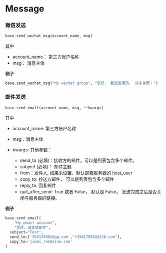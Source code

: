 # Message

### 微信发送

```python
base.send_wechat_msg(account_name, msg)
```

其中

* account_name： 第三方账户名称
* msg： 消息主体

**例子**

```python
base.send_wechat_msg("My wechat group", "您好， 我是管理员， 请多关照！")
```



### 邮件发送

```python
base.send_email(account_name, msg, **kwargs)
```

其中

* account_name: 第三方账户名称
* msg：消息主体

* kwargs: 其他参数：
    * send_to (必填)：接收方的邮件，可以是列表包含多个邮件。
    * subject  (必填)： 邮件主题
    * from：发件人, 如果未设置，默认邮箱服务器的 host_user
    * copy_to: 抄送方邮件， 可以是列表包含多个邮件
    * reply_to: 回复邮件
    * quit_after_send: True 或者 False， 默认是 False。 发送完成之后是否关闭与服务器的链接。

**例子**

```python
base.send_email(
 	"My email account",
	"您好，请查收邮件",
  subject="Test",
  send_to=['350178982@qq.com',"r350178982@126.com"],
  copy_to='jiwei_ran@sina.com'
)
```

